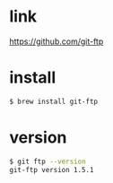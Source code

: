 # link

https://github.com/git-ftp

# install

```sh
$ brew install git-ftp
```

# version
```sh
$ git ftp --version
git-ftp version 1.5.1
```

